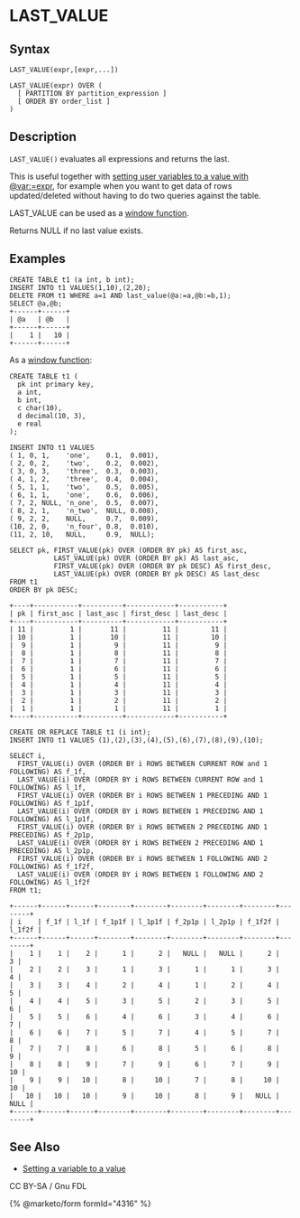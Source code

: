 # LAST\_VALUE

## Syntax

```
LAST_VALUE(expr,[expr,...])
```

```
LAST_VALUE(expr) OVER (
  [ PARTITION BY partition_expression ]
  [ ORDER BY order_list ]
)
```

## Description

`LAST_VALUE()` evaluates all expressions and returns the last.

This is useful together with [setting user variables to a value with @var:=expr](../../../sql-statements/administrative-sql-statements/set-commands/set.md), for example when you want to get data of rows updated/deleted without having to do two queries against the table.

LAST\_VALUE can be used as a [window function](../../special-functions/window-functions/).

Returns NULL if no last value exists.

## Examples

```
CREATE TABLE t1 (a int, b int);
INSERT INTO t1 VALUES(1,10),(2,20);
DELETE FROM t1 WHERE a=1 AND last_value(@a:=a,@b:=b,1);
SELECT @a,@b;
+------+------+
| @a   | @b   |
+------+------+
|    1 |   10 |
+------+------+
```

As a [window function](../../special-functions/window-functions/):

```
CREATE TABLE t1 (
  pk int primary key,
  a int,
  b int,
  c char(10),
  d decimal(10, 3),
  e real
);

INSERT INTO t1 VALUES
( 1, 0, 1,    'one',    0.1,  0.001),
( 2, 0, 2,    'two',    0.2,  0.002),
( 3, 0, 3,    'three',  0.3,  0.003),
( 4, 1, 2,    'three',  0.4,  0.004),
( 5, 1, 1,    'two',    0.5,  0.005),
( 6, 1, 1,    'one',    0.6,  0.006),
( 7, 2, NULL, 'n_one',  0.5,  0.007),
( 8, 2, 1,    'n_two',  NULL, 0.008),
( 9, 2, 2,    NULL,     0.7,  0.009),
(10, 2, 0,    'n_four', 0.8,  0.010),
(11, 2, 10,   NULL,     0.9,  NULL);

SELECT pk, FIRST_VALUE(pk) OVER (ORDER BY pk) AS first_asc,
           LAST_VALUE(pk) OVER (ORDER BY pk) AS last_asc,
           FIRST_VALUE(pk) OVER (ORDER BY pk DESC) AS first_desc,
           LAST_VALUE(pk) OVER (ORDER BY pk DESC) AS last_desc
FROM t1
ORDER BY pk DESC;

+----+-----------+----------+------------+-----------+
| pk | first_asc | last_asc | first_desc | last_desc |
+----+-----------+----------+------------+-----------+
| 11 |         1 |       11 |         11 |        11 |
| 10 |         1 |       10 |         11 |        10 |
|  9 |         1 |        9 |         11 |         9 |
|  8 |         1 |        8 |         11 |         8 |
|  7 |         1 |        7 |         11 |         7 |
|  6 |         1 |        6 |         11 |         6 |
|  5 |         1 |        5 |         11 |         5 |
|  4 |         1 |        4 |         11 |         4 |
|  3 |         1 |        3 |         11 |         3 |
|  2 |         1 |        2 |         11 |         2 |
|  1 |         1 |        1 |         11 |         1 |
+----+-----------+----------+------------+-----------+
```

```
CREATE OR REPLACE TABLE t1 (i int);
INSERT INTO t1 VALUES (1),(2),(3),(4),(5),(6),(7),(8),(9),(10);

SELECT i,
  FIRST_VALUE(i) OVER (ORDER BY i ROWS BETWEEN CURRENT ROW and 1 FOLLOWING) AS f_1f,
  LAST_VALUE(i) OVER (ORDER BY i ROWS BETWEEN CURRENT ROW and 1 FOLLOWING) AS l_1f,
  FIRST_VALUE(i) OVER (ORDER BY i ROWS BETWEEN 1 PRECEDING AND 1 FOLLOWING) AS f_1p1f,
  LAST_VALUE(i) OVER (ORDER BY i ROWS BETWEEN 1 PRECEDING AND 1 FOLLOWING) AS l_1p1f,
  FIRST_VALUE(i) OVER (ORDER BY i ROWS BETWEEN 2 PRECEDING AND 1 PRECEDING) AS f_2p1p,
  LAST_VALUE(i) OVER (ORDER BY i ROWS BETWEEN 2 PRECEDING AND 1 PRECEDING) AS l_2p1p,
  FIRST_VALUE(i) OVER (ORDER BY i ROWS BETWEEN 1 FOLLOWING AND 2 FOLLOWING) AS f_1f2f,
  LAST_VALUE(i) OVER (ORDER BY i ROWS BETWEEN 1 FOLLOWING AND 2 FOLLOWING) AS l_1f2f
FROM t1;

+------+------+------+--------+--------+--------+--------+--------+--------+
| i    | f_1f | l_1f | f_1p1f | l_1p1f | f_2p1p | l_2p1p | f_1f2f | l_1f2f |
+------+------+------+--------+--------+--------+--------+--------+--------+
|    1 |    1 |    2 |      1 |      2 |   NULL |   NULL |      2 |      3 |
|    2 |    2 |    3 |      1 |      3 |      1 |      1 |      3 |      4 |
|    3 |    3 |    4 |      2 |      4 |      1 |      2 |      4 |      5 |
|    4 |    4 |    5 |      3 |      5 |      2 |      3 |      5 |      6 |
|    5 |    5 |    6 |      4 |      6 |      3 |      4 |      6 |      7 |
|    6 |    6 |    7 |      5 |      7 |      4 |      5 |      7 |      8 |
|    7 |    7 |    8 |      6 |      8 |      5 |      6 |      8 |      9 |
|    8 |    8 |    9 |      7 |      9 |      6 |      7 |      9 |     10 |
|    9 |    9 |   10 |      8 |     10 |      7 |      8 |     10 |     10 |
|   10 |   10 |   10 |      9 |     10 |      8 |      9 |   NULL |   NULL |
+------+------+------+--------+--------+--------+--------+--------+--------+
```

## See Also

* [Setting a variable to a value](../../../sql-statements/administrative-sql-statements/set-commands/set.md)

CC BY-SA / Gnu FDL

{% @marketo/form formId="4316" %}
